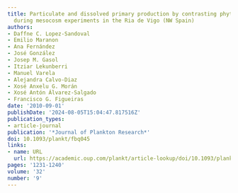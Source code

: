 ```yaml
---
title: Particulate and dissolved primary production by contrasting phytoplankton assemblages
  during mesocosm experiments in the Ria de Vigo (NW Spain)
authors:
- Daffne C. Lopez-Sandoval
- Emilio Maranon
- Ana Fernández
- José González
- Josep M. Gasol
- Itziar Lekunberri
- Manuel Varela
- Alejandra Calvo-Diaz
- Xosé Anxelu G. Morán
- Xosé Antón Álvarez-Salgado
- Francisco G. Figueiras
date: '2010-09-01'
publishDate: '2024-08-05T15:04:47.817516Z'
publication_types:
- article-journal
publication: '*Journal of Plankton Research*'
doi: 10.1093/plankt/fbq045
links:
- name: URL
  url: https://academic.oup.com/plankt/article-lookup/doi/10.1093/plankt/fbq045
pages: '1231-1240'
volume: '32'
number: '9'
---
```

